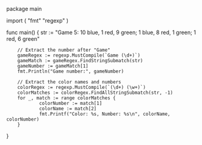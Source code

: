 package main

import (
        "fmt"
        "regexp"
)

func main() {
        str := "Game 5: 10 blue, 1 red, 9 green; 1 blue, 8 red, 1 green; 1 red, 6 green"

        // Extract the number after "Game"
        gameRegex := regexp.MustCompile(`Game (\d+)`)
        gameMatch := gameRegex.FindStringSubmatch(str)
        gameNumber := gameMatch[1]
        fmt.Println("Game number:", gameNumber)

        // Extract the color names and numbers
        colorRegex := regexp.MustCompile(`(\d+) (\w+)`)
        colorMatches := colorRegex.FindAllStringSubmatch(str, -1)
        for _, match := range colorMatches {
                colorNumber := match[1]
                colorName := match[2]
                fmt.Printf("Color: %s, Number: %s\n", colorName, colorNumber)
        }
}


